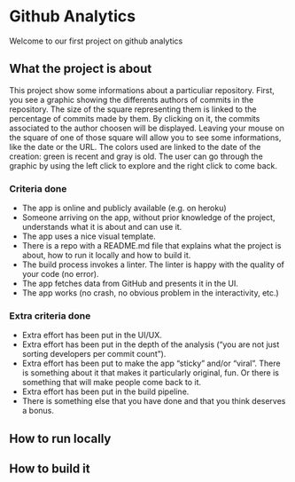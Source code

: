 # Github Analytics
Welcome to our first project on github analytics

## What the project is about
This project show some informations about a particuliar repository.
First, you see a graphic showing the differents authors of commits in the repository. The size of the square representing them is linked to the percentage of commits made by them.
By clicking on it, the commits associated to the author choosen will be displayed. Leaving your mouse on the square of one of those square will allow you to see some informations, like the date or the URL.
The colors used are linked to the date of the creation: green is recent and gray is old.
The user can go through the graphic by using the left click to explore and the right click to come back.

### Criteria done
* The app is online and publicly available (e.g. on heroku)
* Someone arriving on the app, without prior knowledge of the project, understands what it is about and can use it.
* The app uses a nice visual template.
* There is a repo with a README.md file that explains what the project is about, how to run it locally and how to build it.
* The build process invokes a linter. The linter is happy with the quality of your code (no error).
* The app fetches data from GitHub and presents it in the UI.
* The app works (no crash, no obvious problem in the interactivity, etc.)




### Extra criteria done
* Extra effort has been put in the UI/UX.
* Extra effort has been put in the depth of the analysis (“you are not just sorting developers per commit count”).
* Extra effort has been put to make the app “sticky” and/or “viral”. There is something about it that makes it particularly original, fun. Or there is something that will make people come back to it.
* Extra effort has been put in the build pipeline.
* There is something else that you have done and that you think deserves a bonus.

## How to run locally

## How to build it


